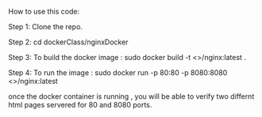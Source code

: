 
How to use this code:

Step 1: Clone the repo.

Step 2: cd dockerClass/nginxDocker

Step 3: To build the docker image :  sudo docker build -t <<your reponame>>/nginx:latest  .
  
Step 4: To run the image : sudo docker run -p 80:80 -p 8080:8080 <<your reponame>>/nginx:latest
  
once the docker container is running , you will be able to verify two differnt html pages servered for 80 and 8080 ports.
